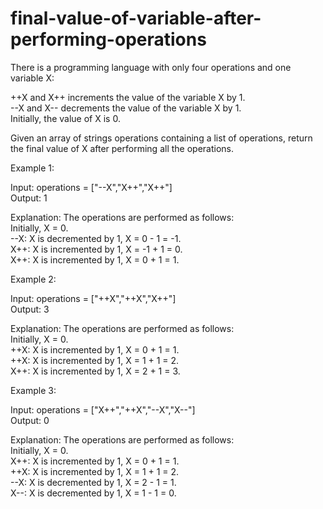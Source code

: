 # final-value-of-variable-after-performing-operations

There is a programming language with only four operations and one variable X:

++X and X++ increments the value of the variable X by 1.<br>
--X and X-- decrements the value of the variable X by 1.<br>
Initially, the value of X is 0.

Given an array of strings operations containing a list of operations, return the final value of X after performing all the operations.

Example 1:

Input: operations = ["--X","X++","X++"]<br>
Output: 1<br>

Explanation: The operations are performed as follows:<br>
Initially, X = 0.<br>
--X: X is decremented by 1, X =  0 - 1 = -1.<br>
X++: X is incremented by 1, X = -1 + 1 =  0.<br>
X++: X is incremented by 1, X =  0 + 1 =  1.<br>

Example 2:

Input: operations = ["++X","++X","X++"]<br>
Output: 3<br>

Explanation: The operations are performed as follows:<br>
Initially, X = 0.<br>
++X: X is incremented by 1, X = 0 + 1 = 1.<br>
++X: X is incremented by 1, X = 1 + 1 = 2.<br>
X++: X is incremented by 1, X = 2 + 1 = 3.

Example 3:

Input: operations = ["X++","++X","--X","X--"]<br>
Output: 0

Explanation: The operations are performed as follows:<br>
Initially, X = 0.<br>
X++: X is incremented by 1, X = 0 + 1 = 1.<br>
++X: X is incremented by 1, X = 1 + 1 = 2.<br>
--X: X is decremented by 1, X = 2 - 1 = 1.<br>
X--: X is decremented by 1, X = 1 - 1 = 0.
